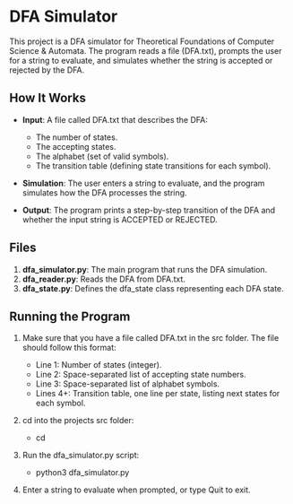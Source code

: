 # DFA Simulator

This project is a DFA simulator for Theoretical Foundations of Computer Science & Automata. The program reads a file (DFA.txt), prompts the user for a string to evaluate, and simulates whether the string is accepted or rejected by the DFA.

## How It Works

- **Input**: A file called DFA.txt that describes the DFA:
  - The number of states.
  - The accepting states.
  - The alphabet (set of valid symbols).
  - The transition table (defining state transitions for each symbol).
  
- **Simulation**: The user enters a string to evaluate, and the program simulates how the DFA processes the string.
  
- **Output**: The program prints a step-by-step transition of the DFA and whether the input string is ACCEPTED or REJECTED.

## Files

1. **dfa_simulator.py**: The main program that runs the DFA simulation.
2. **dfa_reader.py**: Reads the DFA from DFA.txt.
3. **dfa_state.py**: Defines the dfa_state class representing each DFA state.

## Running the Program

1. Make sure that you have a file called DFA.txt in the src folder. The file should follow this format:
   - Line 1: Number of states (integer).
   - Line 2: Space-separated list of accepting state numbers.
   - Line 3: Space-separated list of alphabet symbols.
   - Lines 4+: Transition table, one line per state, listing next states for each symbol.

2. cd into the projects src folder:
   - cd <path>

3. Run the dfa_simulator.py script:
   - python3 dfa_simulator.py

4. Enter a string to evaluate when prompted, or type Quit to exit.

